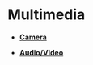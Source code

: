 # Multimedia<a name="EN-US_TOPIC_0000001111039522"></a>

-   **[Camera](camera.md)**  

-   **[Audio/Video](audio-video.md)**  


